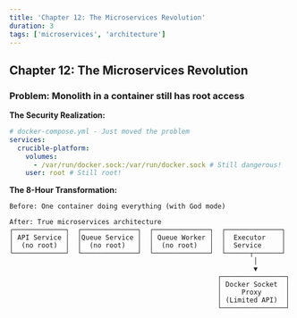 ```yaml
---
title: 'Chapter 12: The Microservices Revolution'
duration: 3
tags: ['microservices', 'architecture']
---
```


## Chapter 12: The Microservices Revolution

### Problem: Monolith in a container still has root access

**The Security Realization:**

```yaml
# docker-compose.yml - Just moved the problem
services:
  crucible-platform:
    volumes:
      - /var/run/docker.sock:/var/run/docker.sock # Still dangerous!
    user: root # Still root!
```

**The 8-Hour Transformation:**

```
Before: One container doing everything (with God mode)

After: True microservices architecture
┌─────────────┐  ┌──────────────┐  ┌──────────────┐  ┌──────────────┐
│ API Service │  │Queue Service │  │ Queue Worker │  │  Executor    │
│  (no root)  │  │  (no root)   │  │  (no root)   │  │  Service     │
└─────────────┘  └──────────────┘  └──────────────┘  └──────┬───────┘
                                                             │
                                                             ▼
                                                    ┌────────────────┐
                                                    │ Docker Socket  │
                                                    │     Proxy      │
                                                    │ (Limited API)  │
                                                    └────────────────┘
```
